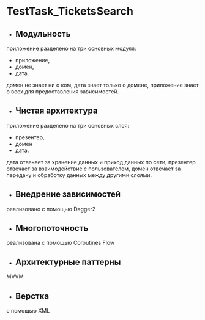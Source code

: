 # TestTask_TicketsSearch

- ## Модульность

приложение разделено на три основных модуля: 
- приложение, 
- домен, 
- дата.

домен не знает ни о ком, дата знает только о домене, приложение знает о всех для предоставления зависимостей.

- ## Чистая архитектура

приложение разделено на три основных слоя: 
- презентер, 
- домен 
- дата. 

дата отвечает за хранение данных и приход данных по сети, 
презентер отвечает за взаимодействие с пользователем, 
домен отвечает за передачу и обработку данных между другими слоями.

- ## Внедрение зависимостей

реализовано с помощью Dagger2

- ## Многопоточность

реализована с помощью Coroutines Flow

- ## Архитектурные паттерны

MVVM

- ## Верстка

с помощью XML

